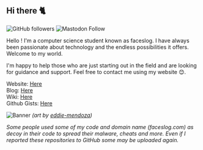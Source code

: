## Hi there 🐈

![GitHub followers](https://img.shields.io/github/followers/faceslog?style=social)
![Mastodon Follow](https://img.shields.io/mastodon/follow/109324985835537964?domain=https%3A%2F%2Fmstdn.social&style=social)


Hello ! I'm a computer science student known as faceslog. I have always been passionate about technology and the endless possibilities it offers. Welcome to my world.

I'm happy to help those who are just starting out in the field and are looking for guidance and support.
Feel free to contact me using my website 😊.

Website: [Here](https://faceslog.com) <br/>
Blog: [Here](https://me.faceslog.com) <br/>
Wiki: [Here](https://bookstack.faceslog.com) <br/>
Github Gists: [Here](https://gist.github.com/faceslog) <br/>

![Banner](https://cdna.artstation.com/p/assets/images/images/045/161/574/large/eddie-mendoza-the-pod.jpg?1642060673)
*(art by [eddie-mendoza](https://www.artstation.com/eddie))*
        
        
        
*Some people used some of my code and domain name (faceslog.com) as decoy in their code to spread their malware, cheats and more. Even if I reported these repositories to GitHub some may be uploaded again.*

<!-- <a href="https://stackoverflow.com/users/16463550/faceslog"><img src="https://stackoverflow.com/users/flair/16463550.png?theme=dark" width="208" height="58" alt="profile for faceslog at Stack Overflow, Q&amp;A for professional and enthusiast programmers" title="profile for faceslog at Stack Overflow, Q&amp;A for professional and enthusiast programmers"></a> -->

<!-- Others Icon pack: https://github.com/Ileriayo/markdown-badges#readme -->
